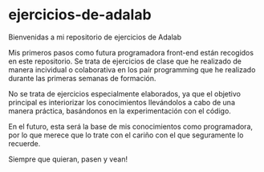 # ejercicios-de-adalab

Bienvenidas a mi repositorio de ejercicios de Adalab

Mis primeros pasos como futura programadora front-end están recogidos en este repositorio. 
Se trata de ejercicios de clase que he realizado de manera incividual o colaborativa en los paír programming
que he realizado durante las primeras semanas de formación.

No se trata de ejercicios especialmente elaborados, ya que el objetivo principal es interiorizar los conocimientos
llevándolos a cabo de una manera práctica, basándonos en la experimentación con el código.

En el futuro, esta será la base de mis conocimientos como programadora, por lo que merece que lo trate con el cariño
con el que seguramente lo recuerde.

Siempre que quieran, pasen y vean!
